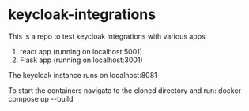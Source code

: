 # keycloak-integrations


This is a repo to test keycloak integrations with various apps

1. react app (running on localhost:5001)
2. Flask app (running on localhost:3001)

The keycloak instance runs on localhost:8081

To start the containers navigate to the cloned directory and run:
docker compose up --build